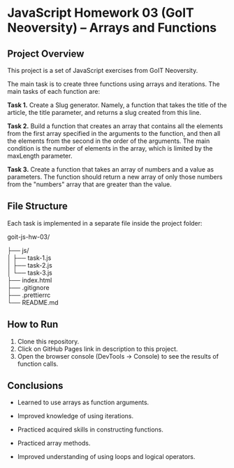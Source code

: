 # JavaScript Homework 03 (GoIT Neoversity) – Arrays and Functions

## Project Overview  
This project is a set of JavaScript exercises from GoIT Neoversity.

The main task is to create three functions using arrays and iterations.
The main tasks of each function are:

**Task 1.** Create a Slug generator. Namely, a function that takes the title of the article, the title parameter, and returns a slug created from this line.

**Task 2.** Build a function that creates an array that contains all the elements from the first array specified in the arguments to the function, and then all the elements from the second in the order of the arguments. The main condition is the number of elements in the array, which is limited by the maxLength parameter.

**Task 3.** Create a function that takes an array of numbers and a value as parameters. The function should return a new array of only those numbers from the "numbers" array that are greater than the value.

## File Structure  
Each task is implemented in a separate file inside the project folder:  

goit-js-hw-03/ 

├── js/  
│ ├── task-1.js  
│ ├── task-2.js   
│ └── task-3.js  
├── index.html  
├── .gitignore  
├── .prettierrc  
└── README.md  

## How to Run  
1. Clone this repository.  
2. Click on GitHub Pages link in description to this project.  
3. Open the browser console (DevTools → Console) to see the results of function calls.  

## Conclusions

- Learned to use arrays as function arguments.

- Improved knowledge of using iterations.

- Practiced acquired skills in constructing functions.

- Practiced array methods.

- Improved understanding of using loops and logical operators.
